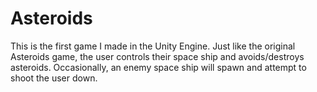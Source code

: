 # Asteroids
This is the first game I made in the Unity Engine. Just like the original Asteroids game, the user controls their space ship and avoids/destroys asteroids. Occasionally, an enemy space ship will spawn and attempt to shoot the user down.
